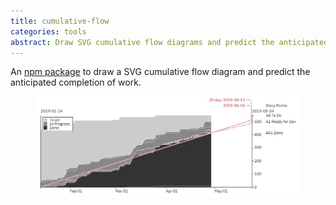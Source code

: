 ```yaml
---
title: cumulative-flow
categories: tools
abstract: Draw SVG cumulative flow diagrams and predict the anticipated completion of work.
---
```

An [npm package](https://www.npmjs.com/package/cumulative-flow) to draw a SVG cumulative flow diagram and predict the anticipated completion of work.

<figure>
<img src="/i/cfd/cfd.jpg" />
</figure>
